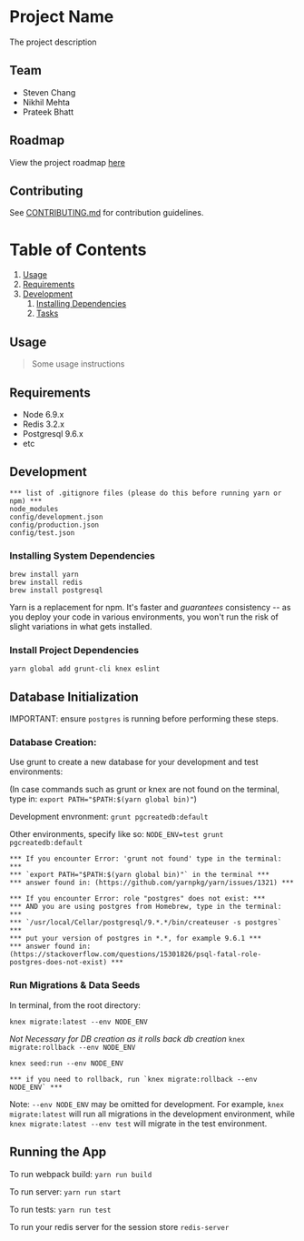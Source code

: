 # Project Name

The project description

## Team

- Steven Chang
- Nikhil Mehta
- Prateek Bhatt

## Roadmap

View the project roadmap [here](https://docs.google.com/document/d/1ChmQ4UzuP3FsjRpBFyu3CBTEi_cpAIB2jsUvP3FxMzQ/edit)

## Contributing

See [CONTRIBUTING.md](CONTRIBUTING.md) for contribution guidelines.

# Table of Contents

1. [Usage](#Usage)
1. [Requirements](#requirements)
1. [Development](#development)
    1. [Installing Dependencies](#installing-dependencies)
    1. [Tasks](#tasks)

## Usage

> Some usage instructions

## Requirements

- Node 6.9.x
- Redis 3.2.x
- Postgresql 9.6.x
- etc

## Development

```
*** list of .gitignore files (please do this before running yarn or npm) ***
node_modules
config/development.json
config/production.json
config/test.json
```

### Installing System Dependencies

```
brew install yarn
brew install redis
brew install postgresql
```

Yarn is a replacement for npm. It's faster and *guarantees* consistency -- as you deploy your code in various environments, you won't run the risk of slight variations in what gets installed.

### Install Project Dependencies

```
yarn global add grunt-cli knex eslint
```
## Database Initialization

IMPORTANT: ensure `postgres` is running before performing these steps.

### Database Creation:

Use grunt to create a new database for your development and test environments:

(In case commands such as grunt or knex are not found on the terminal, type in: `export PATH="$PATH:$(yarn global bin)"`)

Development envronment: `grunt pgcreatedb:default`

Other environments, specify like so: `NODE_ENV=test grunt pgcreatedb:default`

```
*** If you encounter Error: 'grunt not found' type in the terminal: ***
*** `export PATH="$PATH:$(yarn global bin)"` in the terminal ***
*** answer found in: (https://github.com/yarnpkg/yarn/issues/1321) ***

*** If you encounter Error: role "postgres" does not exist: ***
*** AND you are using postgres from Homebrew, type in the terminal: ***
*** `/usr/local/Cellar/postgresql/9.*.*/bin/createuser -s postgres` ***
*** put your version of postgres in *.*, for example 9.6.1 ***
*** answer found in: (https://stackoverflow.com/questions/15301826/psql-fatal-role-postgres-does-not-exist) ***
```

### Run Migrations & Data Seeds

In terminal, from the root directory:

`knex migrate:latest --env NODE_ENV`

*Not Necessary for DB creation as it rolls back db creation* `knex migrate:rollback --env NODE_ENV`

`knex seed:run --env NODE_ENV`

```
*** if you need to rollback, run `knex migrate:rollback --env NODE_ENV` ***
```

Note: `--env NODE_ENV` may be omitted for development. For example, `knex migrate:latest` will run all migrations in the development environment, while `knex migrate:latest --env test` will migrate in the test environment.

## Running the App

To run webpack build: `yarn run build`

To run server: `yarn run start`

To run tests: `yarn run test`

To run your redis server for the session store `redis-server`



